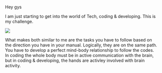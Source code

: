Hey gys

I am just starting to get into the world of Tech, coding & developing. This is my challenge.

  
<img src="https://miro.medium.com/max/1400/0*zwE0bBxelMA9ctqO.jpg">
  
  
What makes both similar to me are the tasks you have to follow based on the direction you have in your manual. Logically, they are on the same path. You have to develop a perfect mind-body relationship to follow the codes. In coding the whole body must be in active communication with the brain, but in coding & developing, the hands are activley involved with brain activity. 
